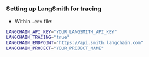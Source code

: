 ### Setting up LangSmith for tracing
- Within `.env` file:
```bash
LANGCHAIN_API_KEY="YOUR_LANGSMITH_API_KEY"
LANGCHAIN_TRACING="true"
LANGCHAIN_ENDPOINT="https://api.smith.langchain.com"
LANGCHAIN_PROJECT="YOUR_PROJECT_NAME"
```
